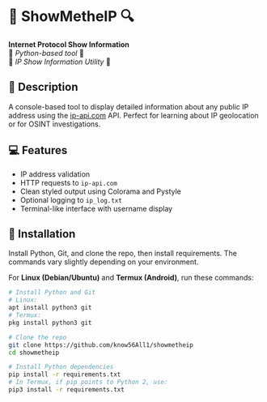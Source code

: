 # 🔎 ShowMetheIP 🔍  
**Internet Protocol Show Information**  
🐍 *Python-based tool* 🐍  
🔎 *IP Show Information Utility* 🔎  

## 📌 Description  
A console-based tool to display detailed information about any public IP address using the [ip-api.com](http://ip-api.com/) API. Perfect for learning about IP geolocation or for OSINT investigations.  

## 💻 Features  
- IP address validation  
- HTTP requests to `ip-api.com`  
- Clean styled output using Colorama and Pystyle  
- Optional logging to `ip_log.txt`  
- Terminal-like interface with username display  

## 📼 Installation  
Install Python, Git, and clone the repo, then install requirements. The commands vary slightly depending on your environment.

For **Linux (Debian/Ubuntu)** and **Termux (Android)**, run these commands:

```bash
# Install Python and Git
# Linux:
apt install python3 git
# Termux:
pkg install python3 git

# Clone the repo
git clone https://github.com/know56All1/showmetheip
cd showmetheip

# Install Python dependencies
pip install -r requirements.txt
# In Termux, if pip points to Python 2, use:
pip3 install -r requirements.txt

